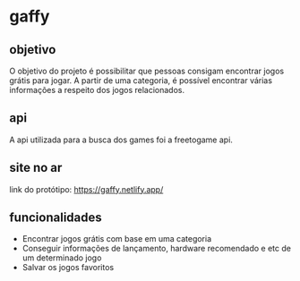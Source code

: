 # gaffy

## objetivo

O objetivo do projeto é possibilitar que pessoas consigam encontrar jogos grátis para jogar. A partir de uma categoria, é possível encontrar várias informações a respeito dos jogos relacionados.

## api

A api utilizada para a busca dos games foi a freetogame api.

## site no ar
link do protótipo: https://gaffy.netlify.app/

## funcionalidades

- Encontrar jogos grátis com base em uma categoria
- Conseguir informações de lançamento, hardware recomendado e etc de um determinado jogo
- Salvar os jogos favoritos 
